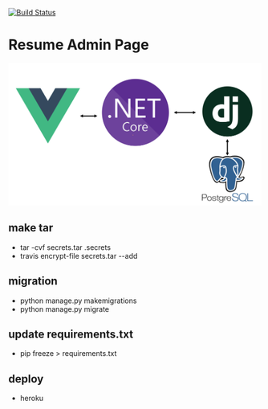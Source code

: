 [![Build Status](https://travis-ci.org/KimKiHyuk/Resume-Admin.svg?branch=master)](https://travis-ci.org/KimKiHyuk/Resume-Admin)

# Resume Admin Page
<img src="resume_project_image.PNG">


## make tar 
* tar -cvf secrets.tar .secrets
* travis encrypt-file secrets.tar --add

## migration
* python manage.py makemigrations 
* python manage.py migrate

## update requirements.txt
* pip freeze > requirements.txt

## deploy
* heroku
